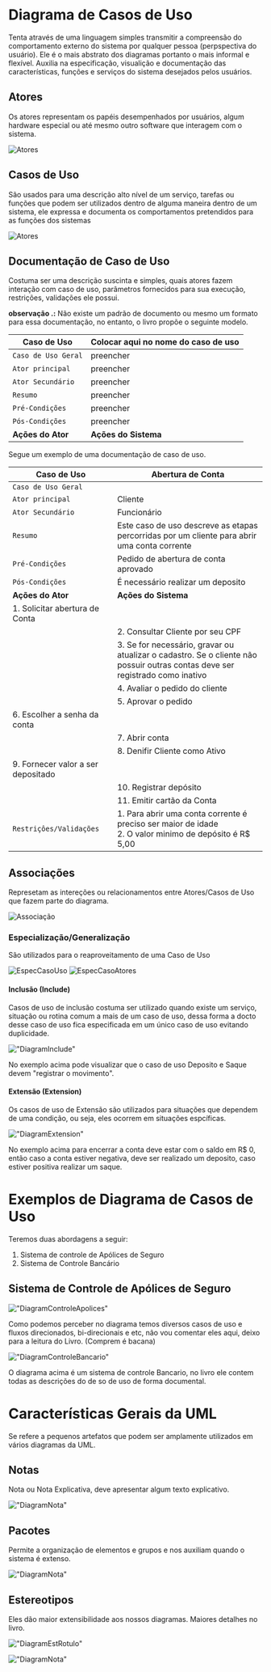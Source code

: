 # Diagrama de Casos de Uso

Tenta através de uma linguagem simples transmitir a compreensão do comportamento externo do sistema por qualquer pessoa (perpspectiva do usuário).
Ele é o mais abstrato dos diagramas portanto o mais informal e flexível.
Auxilia na especificação, visualição e documentação das características, funções e serviços do sistema desejados pelos usuários.


## Atores
Os atores representam os papéis desempenhados por usuários, algum hardware especial ou até mesmo outro software que interagem com o sistema.

![Atores](../images/CasosDeUso/Fig31.png "Atores")


## Casos de Uso
São usados para uma descrição alto nível de um serviço, tarefas ou funções que podem ser utilizados dentro de alguma maneira dentro de um sistema, ele expressa e documenta  os comportamentos pretendidos para as funções dos sistemas

![Atores](../images/CasosDeUso/Fig32.png "Atores")

## Documentação de Caso de Uso

Costuma ser uma descrição suscinta e simples, quais atores fazem  interação com caso de uso, parâmetros fornecidos para sua execução, restrições, validações ele possui.

**observação .:** Não existe um padrão de documento ou mesmo um formato para essa documentação, no entanto, o livro propõe o seguinte modelo.

Caso de Uso| Colocar aqui no nome do caso de uso
 --- | --- 
`Caso de Uso Geral` | preencher
`Ator principal` | preencher
`Ator Secundário` | preencher
`Resumo` | preencher
`Pré-Condições` | preencher
`Pós-Condições` | preencher
**Ações do Ator** | **Ações do Sistema**

Segue um exemplo de uma documentação de caso de uso.

Caso de Uso| Abertura de Conta
 --- | --- 
`Caso de Uso Geral` | 
`Ator principal` | Cliente
`Ator Secundário` | Funcionário
`Resumo` | Este caso de uso descreve as etapas percorridas por um cliente para abrir uma conta corrente
`Pré-Condições` | Pedido de abertura de conta aprovado
`Pós-Condições` | É necessário realizar um deposito
**Ações do Ator** | **Ações do Sistema**
1\. Solicitar abertura de Conta | &nbsp;
 &nbsp; | 2\. Consultar Cliente por seu CPF
 &nbsp; | 3\. Se for necessário, gravar ou atualizar o cadastro. Se o cliente não possuir outras contas deve ser registrado como inativo
 &nbsp; | 4\. Avaliar o pedido do cliente
 &nbsp; | 5\. Aprovar o pedido
 6\. Escolher a senha da conta | &nbsp;
 &nbsp; | 7\. Abrir conta
 &nbsp; | 8\. Denifir Cliente como Ativo
 9\. Fornecer valor a ser depositado | &nbsp;
 &nbsp; | 10\. Registrar depósito
 &nbsp; | 11\. Emitir cartão da Conta
 `Restriçôes/Validações` | 1. Para abrir uma conta corrente é preciso ser maior de idade <br> 2. O valor minimo de depósito é R$ 5,00

## Associações

Represetam as intereções ou relacionamentos entre Atores/Casos de Uso que fazem parte do diagrama.

![Associação](../images/CasosDeUso/Fig33.png "Associação")

### Especialização/Generalização
São utilizados para o reaproveitamento de uma Caso de Uso

![EspecCasoUso](../images/CasosDeUso/Fig34.png "EspecCasoUso")
![EspecCasoAtores](../images/CasosDeUso/Fig35.png "EspecCasoAtores")

#### Inclusão (Include)
Casos de uso de inclusão costuma ser utilizado quando existe um serviço, situação ou rotina comum a mais de um caso de uso, dessa forma a docto desse caso de uso fica especificada em um único caso de uso evitando duplicidade.

!["DiagramInclude"](../images/CasosDeUso/Fig36.png "Diagrama Inclusão")

No exemplo acima pode visualizar que o caso de uso Deposito e Saque devem "registrar o movimento".

#### Extensão (Extension)
Os casos de uso de Extensão são utilizados para situações que dependem de uma condição, ou seja, eles ocorrem em situações espcíficas.

!["DiagramExtension"](../images/CasosDeUso/Fig37.png "Diagrama Extensão")

No exemplo acima para encerrar a conta deve estar com o saldo em R$ 0, então caso a conta estiver negativa, deve ser realizado um deposito, caso estiver positiva realizar um saque.


# Exemplos de Diagrama de Casos de Uso

Teremos duas abordagens a seguir: 
1. Sistema de controle de Apólices de Seguro
2. Sistema de Controle Bancário


## Sistema de Controle de Apólices de Seguro

!["DiagramControleApolices"](../images/CasosDeUso/Fig38.png "Diagrama Controle de Apolices")

Como podemos perceber no diagrama temos diversos casos de uso e fluxos direcionados, bi-direcionais e etc, não vou comentar eles aqui, deixo para a leitura do Livro. (Comprem é bacana)


!["DiagramControleBancario"](../images/CasosDeUso/Fig39.png "Diagrama Controle de Apolices")

O diagrama acima é um sistema de controle Bancario, no livro ele contem todas as descrições do de so de uso de forma documental.

# Características Gerais da UML

Se refere a pequenos artefatos que podem ser amplamente utilizados em vários diagramas da UML.

## Notas
Nota ou Nota Explicativa, deve apresentar algum texto explicativo.

!["DiagramNota"](../images/CasosDeUso/Fig310.png "Notas")

## Pacotes
Permite a organização de elementos e grupos e nos auxiliam quando o sistema é extenso.

!["DiagramNota"](../images/CasosDeUso/Fig311.png "Notas")

## Estereotipos
Eles dão maior extensibilidade aos nossos diagramas.
Maiores detalhes no livro.

!["DiagramEstRotulo"](../images/CasosDeUso/Fig312.png "Rótulo")

!["DiagramNota"](../images/CasosDeUso/Fig313.png "Gráfico")



